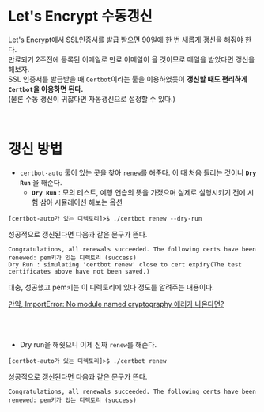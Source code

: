 # Let's Encrypt 수동갱신

Let's Encrypt에서 SSL인증서를 발급 받으면 90일에 한 번 새롭게 갱신을 해줘야 한다. <br>
만료되기 2주전에 등록된 이메일로 만료 이메일이 올 것이므로 메일을 받았다면 갱신을 해보자. <br>
SSL 인증서를 발급받을 때 `Certbot`이라는 툴을 이용하였듯이 **갱신할 때도 편리하게 `Certbot`을 이용하면 된다.** <br>
(물론 수동 갱신이 귀찮다면 자동갱신으로 설정할 수 있다.) <br>

<br>

# 갱신 방법
- `certbot-auto` 툴이 있는 곳을 찾아 `renew`를 해준다. 이 때 처음 돌리는 것이니 **`Dry Run`** 을 해준다.
    - **`Dry Run`** : 모의 테스트, 예행 연습의 뜻을 가졌으며 실제로 실행시키기 전에 시험 삼아 시뮬레이션 해보는 옵션
```Linux
[certbot-auto가 있는 디렉토리]>$ ./certbot renew --dry-run
```
성공적으로 갱신된다면 다음과 같은 문구가 뜬다.
```Linux
Congratulations, all renewals succeeded. The following certs have been renewed: pem키가 있는 디렉토리 (success)
Dry Run : simulating 'certbot renew' close to cert expiry(The test certificates above have not been saved.)
```
대충, 성공했고 pem키는 이 디렉토리에 있다 정도를 알려주는 내용이다.<br>

[만약, ImportError: No module named cryptography 에러가 나온다면?](https://github.com/matamong/Study/blob/master/Error_Solution/Let'sEncryptRenew.md)

<br><br>

- Dry run을 해줫으니 이제 진짜 `renew`를 해준다.
```Linux
[certbot-auto가 있는 디렉토리]>$ ./certbot renew
```
성공적으로 갱신된다면 다음과 같은 문구가 뜬다.
```Linux
Congratulations, all renewals succeeded. The following certs have been renewed: pem키가 있는 디렉토리 (success)
```




